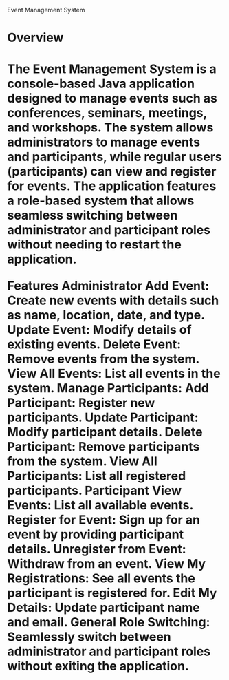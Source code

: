 Event Management System
<h1>Overview<h1>
The Event Management System is a console-based Java application designed to manage events such as conferences, seminars, meetings, and workshops. The system allows administrators to manage events and participants, while regular users (participants) can view and register for events. The application features a role-based system that allows seamless switching between administrator and participant roles without needing to restart the application.

Features
Administrator
Add Event: Create new events with details such as name, location, date, and type.
Update Event: Modify details of existing events.
Delete Event: Remove events from the system.
View All Events: List all events in the system.
Manage Participants:
Add Participant: Register new participants.
Update Participant: Modify participant details.
Delete Participant: Remove participants from the system.
View All Participants: List all registered participants.
Participant
View Events: List all available events.
Register for Event: Sign up for an event by providing participant details.
Unregister from Event: Withdraw from an event.
View My Registrations: See all events the participant is registered for.
Edit My Details: Update participant name and email.
General
Role Switching: Seamlessly switch between administrator and participant roles without exiting the application.
